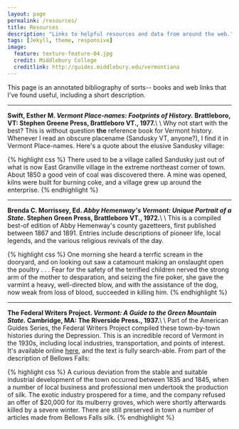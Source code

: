 ```yaml
---
layout: page
permalink: /resources/
title: Resources
description: "Links to helpful resources and data from around the web."
tags: [Jekyll, theme, responsive]
image:
  feature: texture-feature-04.jpg
  credit: Middlebury College
  creditlink: http://guides.middlebury.edu/vermontiana
---
```


This page is an annotated bibliography of sorts-- books and web links that I've found useful, including a short description.

---------------------

**Swift, Esther M. _Vermont Place-names: Footprints of History._ Brattleboro, VT: Stephen Greene Press, Brattleboro VT., 1977.**\\
\\
Why not start with the best? This is without question **the** reference book for Vermont history. Whenever I read an obscure placename (Sandusky VT, anyone?), I find it in Vermont Place-names. Here's a quote about the elusive Sandusky village:

{% highlight css %}
There used to be a village called Sandusky just out of what is now East Granville 
village in the extreme northeast corner of town. About 1850 a good vein of coal 
was discovered there. A mine was opened, kilns were built for burning coke, and a 
village grew up around the enterprise.
{% endhighlight %}

 ---------
**Brenda C. Morrissey, Ed. _Abby Hemenway's Vermont: Unique Portrait of a State_. Stephen Green Press, Brattleboro VT., 1972.**\\
\\
This is a compiled best-of edition of Abby Hemenway's county gazetteers, first published between 1867 and 1891. Entries include descriptions of pioneer life, local legends, and the various religious revivals of the day.
 
{% highlight css %}
One morning she heard a terrfic scream in the dooryard, and on looking out saw 
a catamount making an onslaught open the poultry . . . Fear for the safety of 
the terrified children nerved the strong arm of the mother to desparation, and 
seizing the fire poker, she gave the varmint a heavy, well-directed blow, and 
with the assistance of the dog, now weak from loss of blood, succeeded in 
killing him.
{% endhighlight %}

 --------
**The Federal Writers Project. _Vermont: A Guide to the Green Mountain State._ Cambridge, MA: The Riverside Press., 1937.**\\
\\
Part of the American Guides Series, the Federal Writers Project compiled these town-by-town histories during the Depression. This is an incredible record of Vermont in the 1930s, including local industries, transportation, and points of interest. It's available online [here](http://archive.org/stream/vermontguidetogr00fede), and the text is fully search-able. From part of the description of Bellows Falls:  

{% highlight css %}
A curious deviation from the stable and suitable industrial development of the 
town occurred between 1835 and 1845, when a number of local business and professional 
men undertook the production of silk. The exotic industry prospered for a time, and 
the company refused an offer of $20,000 for its mulberry groves, which were shortly 
afterwards killed by a severe winter. There are still preserved in town a number of 
articles made from Bellows Falls silk.
{% endhighlight %}
 
